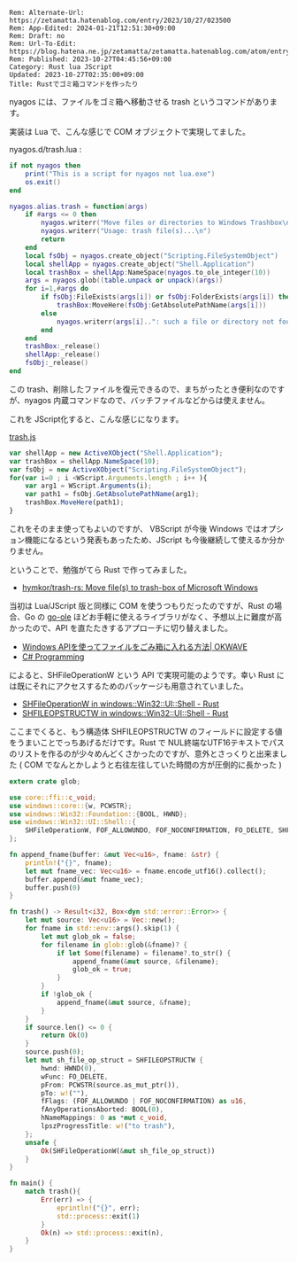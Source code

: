 ```header
Rem: Alternate-Url: https://zetamatta.hatenablog.com/entry/2023/10/27/023500
Rem: App-Edited: 2024-01-21T12:51:30+09:00
Rem: Draft: no
Rem: Url-To-Edit: https://blog.hatena.ne.jp/zetamatta/zetamatta.hatenablog.com/atom/entry/6801883189053717630
Rem: Published: 2023-10-27T04:45:56+09:00
Category: Rust lua JScript
Updated: 2023-10-27T02:35:00+09:00
Title: Rustでゴミ箱コマンドを作ったり
```
nyagos には、ファイルをゴミ箱へ移動させる trash というコマンドがあります。

実装は Lua で、こんな感じで COM オブジェクトで実現してました。

nyagos.d/trash.lua :

```lua
if not nyagos then
    print("This is a script for nyagos not lua.exe")
    os.exit()
end

nyagos.alias.trash = function(args)
    if #args <= 0 then
        nyagos.writerr("Move files or directories to Windows Trashbox\n")
        nyagos.writerr("Usage: trash file(s)...\n")
        return
    end
    local fsObj = nyagos.create_object("Scripting.FileSystemObject")
    local shellApp = nyagos.create_object("Shell.Application")
    local trashBox = shellApp:NameSpace(nyagos.to_ole_integer(10))
    args = nyagos.glob((table.unpack or unpack)(args))
    for i=1,#args do
        if fsObj:FileExists(args[i]) or fsObj:FolderExists(args[i]) then
            trashBox:MoveHere(fsObj:GetAbsolutePathName(args[i]))
        else
            nyagos.writerr(args[i]..": such a file or directory not found.\n")
        end
    end
    trashBox:_release()
    shellApp:_release()
    fsObj:_release()
end
```

この trash、削除したファイルを復元できるので、まちがったとき便利なのですが、nyagos 内蔵コマンドなので、バッチファイルなどからは使えません。

これを JScript化すると、こんな感じになります。

[trash.js](https://github.com/hymkor/Jatchfiles/blob/master/trash.js)

```javascript
var shellApp = new ActiveXObject("Shell.Application");
var trashBox = shellApp.NameSpace(10);
var fsObj = new ActiveXObject("Scripting.FileSystemObject");
for(var i=0 ; i <WScript.Arguments.length ; i++ ){
    var arg1 = WScript.Arguments(i);
    var path1 = fsObj.GetAbsolutePathName(arg1);
    trashBox.MoveHere(path1);
}
```

これをそのまま使ってもよいのですが、 VBScript が今後 Windows ではオプション機能になるという発表もあったため、JScript も今後継続して使えるか分かりません。

ということで、勉強がてら Rust で作ってみました。

- [hymkor/trash-rs: Move file(s) to trash-box of Microsoft Windows](https://github.com/hymkor/trash-rs)

当初は Lua/JScript 版と同様に COM を使うつもりだったのですが、Rust の場合、Go の [go-ole] ほどお手軽に使えるライブラリがなく、予想以上に難度が高かったので、API を直たたきするアプローチに切り替えました。

[go-ole]: https://github.com/go-ole/go-ole

- [Windows APIを使ってファイルをごみ箱に入れる方法| OKWAVE](https://okwave.jp/qa/q2470114.html)
- [C# Programming](http://uchukamen.com/Programming1/ToRecycleBin/index.htm)

によると、SHFileOperationW という API で実現可能のようです。幸い Rust には既にそれにアクセスするためのパッケージも用意されていました。

- [SHFileOperationW in windows::Win32::UI::Shell - Rust](https://microsoft.github.io/windows-docs-rs/doc/windows/Win32/UI/Shell/fn.SHFileOperationW.html)
- [SHFILEOPSTRUCTW in windows::Win32::UI::Shell - Rust](https://microsoft.github.io/windows-docs-rs/doc/windows/Win32/UI/Shell/struct.SHFILEOPSTRUCTW.html)

ここまでくると、もう構造体 SHFILEOPSTRUCTW のフィールドに設定する値をうまいことでっちあげるだけです。Rust で NUL終端なUTF16テキストでパスのリストを作るのが少々めんどくさかったのですが、意外とさっくりと出来ました
( COM でなんとかしようと右往左往していた時間の方が圧倒的に長かった )

```rust
extern crate glob;

use core::ffi::c_void;
use windows::core::{w, PCWSTR};
use windows::Win32::Foundation::{BOOL, HWND};
use windows::Win32::UI::Shell::{
    SHFileOperationW, FOF_ALLOWUNDO, FOF_NOCONFIRMATION, FO_DELETE, SHFILEOPSTRUCTW,
};

fn append_fname(buffer: &mut Vec<u16>, fname: &str) {
    println!("{}", fname);
    let mut fname_vec: Vec<u16> = fname.encode_utf16().collect();
    buffer.append(&mut fname_vec);
    buffer.push(0)
}

fn trash() -> Result<i32, Box<dyn std::error::Error>> {
    let mut source: Vec<u16> = Vec::new();
    for fname in std::env::args().skip(1) {
        let mut glob_ok = false;
        for filename in glob::glob(&fname)? {
            if let Some(filename) = filename?.to_str() {
                append_fname(&mut source, &filename);
                glob_ok = true;
            }
        }
        if !glob_ok {
            append_fname(&mut source, &fname);
        }
    }
    if source.len() <= 0 {
        return Ok(0)
    }
    source.push(0);
    let mut sh_file_op_struct = SHFILEOPSTRUCTW {
        hwnd: HWND(0),
        wFunc: FO_DELETE,
        pFrom: PCWSTR(source.as_mut_ptr()),
        pTo: w!(""),
        fFlags: (FOF_ALLOWUNDO | FOF_NOCONFIRMATION) as u16,
        fAnyOperationsAborted: BOOL(0),
        hNameMappings: 0 as *mut c_void,
        lpszProgressTitle: w!("to trash"),
    };
    unsafe {
        Ok(SHFileOperationW(&mut sh_file_op_struct))
    }
}

fn main() {
    match trash(){
        Err(err) => {
            eprintln!("{}", err);
            std::process::exit(1)
        }
        Ok(n) => std::process::exit(n),
    }
}
```
